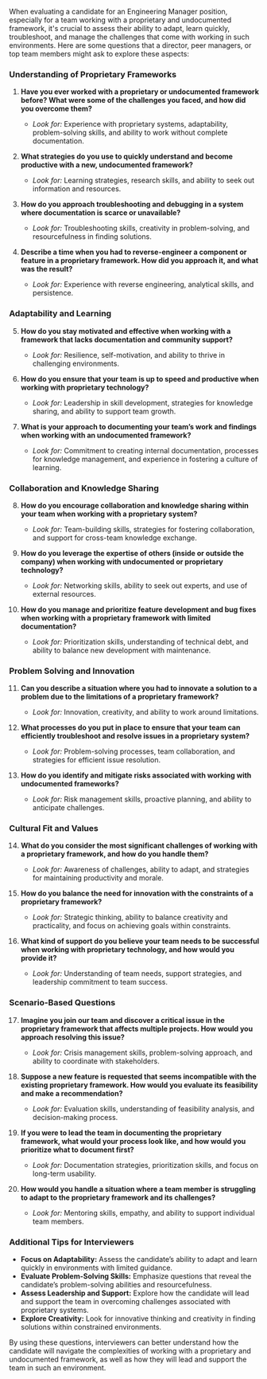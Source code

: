 When evaluating a candidate for an Engineering Manager position, especially for a team working with a proprietary and undocumented framework, it's crucial to assess their ability to adapt, learn quickly, troubleshoot, and manage the challenges that come with working in such environments. Here are some questions that a director, peer managers, or top team members might ask to explore these aspects:

### Understanding of Proprietary Frameworks

1. **Have you ever worked with a proprietary or undocumented framework before? What were some of the challenges you faced, and how did you overcome them?**

    - *Look for:* Experience with proprietary systems, adaptability, problem-solving skills, and ability to work without complete documentation.

2. **What strategies do you use to quickly understand and become productive with a new, undocumented framework?**

    - *Look for:* Learning strategies, research skills, and ability to seek out information and resources.

3. **How do you approach troubleshooting and debugging in a system where documentation is scarce or unavailable?**

    - *Look for:* Troubleshooting skills, creativity in problem-solving, and resourcefulness in finding solutions.

4. **Describe a time when you had to reverse-engineer a component or feature in a proprietary framework. How did you approach it, and what was the result?**

    - *Look for:* Experience with reverse engineering, analytical skills, and persistence.

### Adaptability and Learning

5. **How do you stay motivated and effective when working with a framework that lacks documentation and community support?**

    - *Look for:* Resilience, self-motivation, and ability to thrive in challenging environments.

6. **How do you ensure that your team is up to speed and productive when working with proprietary technology?**

    - *Look for:* Leadership in skill development, strategies for knowledge sharing, and ability to support team growth.

7. **What is your approach to documenting your team’s work and findings when working with an undocumented framework?**

    - *Look for:* Commitment to creating internal documentation, processes for knowledge management, and experience in fostering a culture of learning.

### Collaboration and Knowledge Sharing

8. **How do you encourage collaboration and knowledge sharing within your team when working with a proprietary system?**

    - *Look for:* Team-building skills, strategies for fostering collaboration, and support for cross-team knowledge exchange.

9. **How do you leverage the expertise of others (inside or outside the company) when working with undocumented or proprietary technology?**

    - *Look for:* Networking skills, ability to seek out experts, and use of external resources.

10. **How do you manage and prioritize feature development and bug fixes when working with a proprietary framework with limited documentation?**

    - *Look for:* Prioritization skills, understanding of technical debt, and ability to balance new development with maintenance.

### Problem Solving and Innovation

11. **Can you describe a situation where you had to innovate a solution to a problem due to the limitations of a proprietary framework?**

    - *Look for:* Innovation, creativity, and ability to work around limitations.

12. **What processes do you put in place to ensure that your team can efficiently troubleshoot and resolve issues in a proprietary system?**

    - *Look for:* Problem-solving processes, team collaboration, and strategies for efficient issue resolution.

13. **How do you identify and mitigate risks associated with working with undocumented frameworks?**

    - *Look for:* Risk management skills, proactive planning, and ability to anticipate challenges.

### Cultural Fit and Values

14. **What do you consider the most significant challenges of working with a proprietary framework, and how do you handle them?**

    - *Look for:* Awareness of challenges, ability to adapt, and strategies for maintaining productivity and morale.

15. **How do you balance the need for innovation with the constraints of a proprietary framework?**

    - *Look for:* Strategic thinking, ability to balance creativity and practicality, and focus on achieving goals within constraints.

16. **What kind of support do you believe your team needs to be successful when working with proprietary technology, and how would you provide it?**

    - *Look for:* Understanding of team needs, support strategies, and leadership commitment to team success.

### Scenario-Based Questions

17. **Imagine you join our team and discover a critical issue in the proprietary framework that affects multiple projects. How would you approach resolving this issue?**

    - *Look for:* Crisis management skills, problem-solving approach, and ability to coordinate with stakeholders.

18. **Suppose a new feature is requested that seems incompatible with the existing proprietary framework. How would you evaluate its feasibility and make a recommendation?**

    - *Look for:* Evaluation skills, understanding of feasibility analysis, and decision-making process.

19. **If you were to lead the team in documenting the proprietary framework, what would your process look like, and how would you prioritize what to document first?**

    - *Look for:* Documentation strategies, prioritization skills, and focus on long-term usability.

20. **How would you handle a situation where a team member is struggling to adapt to the proprietary framework and its challenges?**

    - *Look for:* Mentoring skills, empathy, and ability to support individual team members.

### Additional Tips for Interviewers

- **Focus on Adaptability:** Assess the candidate’s ability to adapt and learn quickly in environments with limited guidance.
- **Evaluate Problem-Solving Skills:** Emphasize questions that reveal the candidate’s problem-solving abilities and resourcefulness.
- **Assess Leadership and Support:** Explore how the candidate will lead and support the team in overcoming challenges associated with proprietary systems.
- **Explore Creativity:** Look for innovative thinking and creativity in finding solutions within constrained environments.

By using these questions, interviewers can better understand how the candidate will navigate the complexities of working with a proprietary and undocumented framework, as well as how they will lead and support the team in such an environment.